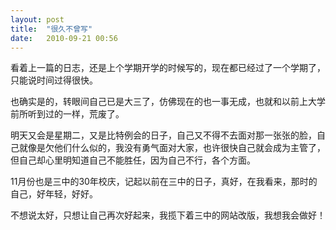```yaml
---
layout: post
title:  "很久不曾写"
date:   2010-09-21 00:56
---
```


看着上一篇的日志，还是上个学期开学的时候写的，现在都已经过了一个学期了，只能说时间过得很快。

也确实是的，转眼间自己已是大三了，仿佛现在的也一事无成，也就和以前上大学前所听到过的一样，荒废了。

明天又会是星期二，又是比特例会的日子，自己又不得不去面对那一张张的脸，自己就像是欠他们什么似的，我没有勇气面对大家，也许很快自己就会成为主管了，但自己却心里明知道自己不能胜任，因为自己不行，各个方面。

11月份也是三中的30年校庆，记起以前在三中的日子，真好，在我看来，那时的自己，好年轻，好好。

不想说太好，只想让自己再次好起来，我揽下着三中的网站改版，我想我会做好！
